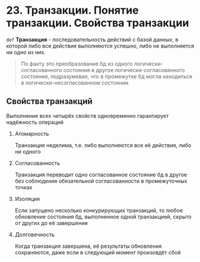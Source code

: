 # 23. Транзакции. Понятие транзакции. Свойства транзакции

`def` **Транзакция** - последовательность действий с базой данных, в которой либо все действия выполняются успешно, либо не выполняется ни одно из них. 

> По факту это преобразование бд из одного логически-согласованного состояния в другое логически-согласованного состояния, подразумевая, что в промежутке бд могла находиться в логически-несогласованном состоянии

## Свойства транзакций

Выполнение всех четырёх свойств одновременно гарантирует надёжность операций

1. Атомарность

    Транзакция неделима, т.е. либо выполняются все её действия, либо ни одного

2. Согласованность

    Транзакция переводит одно согласованное состояние бд в другое без соблюдения обязательной согласованности в промежуточных точках

3. Изоляция

    Если запущено несколько конкурирующих транзакций, то любое обновление состояния бд, выполненное одной транзакцией, скрыто от других до её завершения

4. Долговечность

    Когда транзакция завершена, её результаты обновления сохраняются, даже если в следующий момент произовдёт сбой


